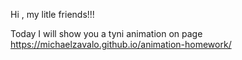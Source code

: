 Hi , my litle friends!!! 

Today I will show you a tyni animation on page  https://michaelzavalo.github.io/animation-homework/
